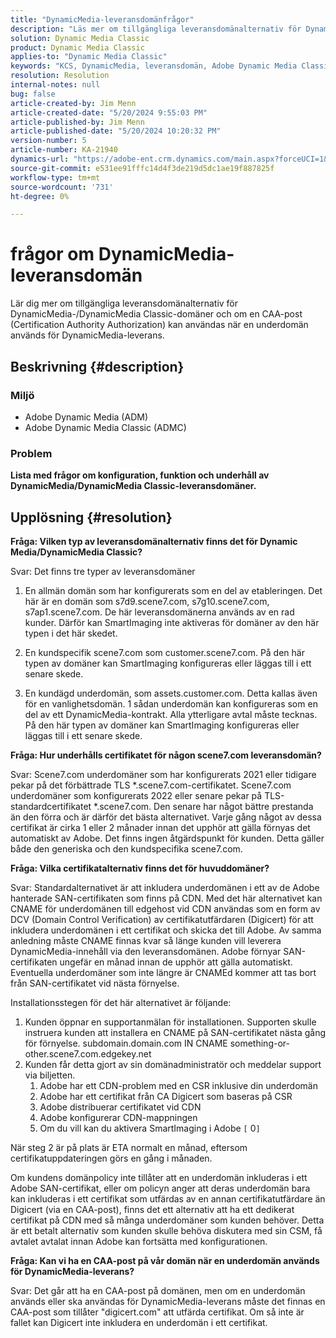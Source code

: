 ```yaml
---
title: "DynamicMedia-leveransdomänfrågor"
description: "Läs mer om tillgängliga leveransdomänalternativ för DynamicMedia-/DynamicMedia Classic-domäner."
solution: Dynamic Media Classic
product: Dynamic Media Classic
applies-to: "Dynamic Media Classic"
keywords: "KCS, DynamicMedia, leveransdomän, Adobe Dynamic Media Classic, Scene7, Frågor och svar, Adobe Dynamic Media"
resolution: Resolution
internal-notes: null
bug: false
article-created-by: Jim Menn
article-created-date: "5/20/2024 9:55:03 PM"
article-published-by: Jim Menn
article-published-date: "5/20/2024 10:20:32 PM"
version-number: 5
article-number: KA-21940
dynamics-url: "https://adobe-ent.crm.dynamics.com/main.aspx?forceUCI=1&pagetype=entityrecord&etn=knowledgearticle&id=53a2569c-f316-ef11-9f8a-6045bd006268"
source-git-commit: e531ee91fffc14d4f3de219d5dc1ae19f887825f
workflow-type: tm+mt
source-wordcount: '731'
ht-degree: 0%

---
```


# frågor om DynamicMedia-leveransdomän


Lär dig mer om tillgängliga leveransdomänalternativ för DynamicMedia-/DynamicMedia Classic-domäner och om en CAA-post (Certification Authority Authorization) kan användas när en underdomän används för DynamicMedia-leverans.

## Beskrivning {#description}


### <b>Miljö</b>

- Adobe Dynamic Media (ADM)
- Adobe Dynamic Media Classic (ADMC)


### <b>Problem</b>

<b>Lista med frågor om konfiguration, funktion och underhåll av DynamicMedia/DynamicMedia Classic-leveransdomäner.</b>


## Upplösning {#resolution}


<b>Fråga: Vilken typ av leveransdomänalternativ finns det för Dynamic Media/DynamicMedia Classic?</b>

Svar: Det finns tre typer av leveransdomäner

1) En allmän domän som har konfigurerats som en del av etableringen. Det här är en domän som s7d9.scene7.com, s7g10.scene7.com, s7ap1.scene7.com.
De här leveransdomänerna används av en rad kunder. Därför kan SmartImaging inte aktiveras för domäner av den här typen i det här skedet.

2) En kundspecifik scene7.com som customer.scene7.com. På den här typen av domäner kan SmartImaging konfigureras eller läggas till i ett senare skede.

3) En kundägd underdomän, som assets.customer.com. Detta kallas även för en vanlighetsdomän. 1 sådan underdomän kan konfigureras som en del av ett DynamicMedia-kontrakt. Alla ytterligare avtal måste tecknas. På den här typen av domäner kan SmartImaging konfigureras eller läggas till i ett senare skede.

<b>Fråga: Hur underhålls certifikatet för någon scene7.com leveransdomän?</b>

Svar: Scene7.com underdomäner som har konfigurerats 2021 eller tidigare pekar på det förbättrade TLS \*.scene7.com-certifikatet. Scene7.com underdomäner som konfigurerats 2022 eller senare pekar på TLS-standardcertifikatet \*.scene7.com. Den senare har något bättre prestanda än den förra och är därför det bästa alternativet. Varje gång något av dessa certifikat är cirka 1 eller 2 månader innan det upphör att gälla förnyas det automatiskt av Adobe. Det finns ingen åtgärdspunkt för kunden. Detta gäller både den generiska och den kundspecifika scene7.com.

<b>Fråga: Vilka certifikatalternativ finns det för huvuddomäner?</b>

Svar: Standardalternativet är att inkludera underdomänen i ett av de Adobe hanterade SAN-certifikaten som finns på CDN. Med det här alternativet kan CNAME för underdomänen till edgehost vid CDN användas som en form av DCV (Domain Control Verification) av certifikatutfärdaren (Digicert) för att inkludera underdomänen i ett certifikat och skicka det till Adobe. Av samma anledning måste CNAME finnas kvar så länge kunden vill leverera DynamicMedia-innehåll via den leveransdomänen. Adobe förnyar SAN-certifikaten ungefär en månad innan de upphör att gälla automatiskt. Eventuella underdomäner som inte längre är CNAMEd kommer att tas bort från SAN-certifikatet vid nästa förnyelse.

Installationsstegen för det här alternativet är följande:

1. Kunden öppnar en supportanmälan för installationen.    Supporten skulle instruera kunden att installera en CNAME på SAN-certifikatet nästa gång för förnyelse.
subdomain.domain.com IN CNAME something-or-other.scene7.com.edgekey.net
2. Kunden får detta gjort av sin domänadministratör och meddelar support via biljetten.
   1. Adobe har ett CDN-problem med en CSR inklusive din underdomän
   2. Adobe har ett certifikat från CA Digicert som baseras på CSR
   3. Adobe distribuerar certifikatet vid CDN
   4. Adobe konfigurerar CDN-mappningen
   5. Om du vill kan du aktivera SmartImaging i Adobe `[` 0`]`


När steg 2 är på plats är ETA normalt en månad, eftersom certifikatuppdateringen görs en gång i månaden.

<!--
[`\[` 0`\]`  https://experienceleague.adobe.com/docs/experience-manager-65/assets/dynamic/imaging-faq.html?lang=en](http://`[`%200`]`%20%20https://experienceleague.adobe.com/docs/experience-manager-65/assets/dynamic/imaging-faq.html?lang=en)
-->

Om kundens domänpolicy inte tillåter att en underdomän inkluderas i ett Adobe SAN-certifikat, eller om policyn anger att deras underdomän bara kan inkluderas i ett certifikat som utfärdas av en annan certifikatutfärdare än Digicert (via en CAA-post), finns det ett alternativ att ha ett dedikerat certifikat på CDN med så många underdomäner som kunden behöver. Detta är ett betalt alternativ som kunden skulle behöva diskutera med sin CSM, få avtalet avtalat innan Adobe kan fortsätta med konfigurationen.

<b>Fråga: Kan vi ha en CAA-post på vår domän när en underdomän används för DynamicMedia-leverans?</b>

Svar: Det går att ha en CAA-post på domänen, men om en underdomän används eller ska användas för DynamicMedia-leverans måste det finnas en CAA-post som tillåter &quot;digicert.com&quot; att utfärda certifikat. Om så inte är fallet kan Digicert inte inkludera en underdomän i ett certifikat.
